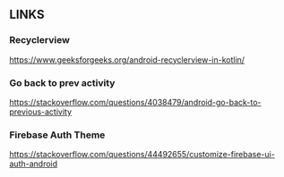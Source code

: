## LINKS
### Recyclerview
https://www.geeksforgeeks.org/android-recyclerview-in-kotlin/

### Go back to prev activity
https://stackoverflow.com/questions/4038479/android-go-back-to-previous-activity

### Firebase Auth Theme
https://stackoverflow.com/questions/44492655/customize-firebase-ui-auth-android
